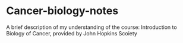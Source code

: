 # Cancer-biology-notes
A brief description of my understanding of the course: Introduction to Biology of Cancer, provided by John Hopkins Scoiety
